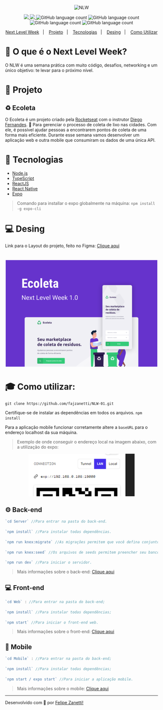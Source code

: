 <p align="center">
    <img src="https://lander.rocketseat.dev/uploads/nextlevelweek_18baaf82af.svg" alt="NLW" />
</p>
<p align="center">
    <a href="https://github.com/fajzanetti">
        <img src="https://img.shields.io/badge/GitHub-fajzanetti-7159C1?logo=GitHub"/>
    </a>
    <a href="https://www.linkedin.com/in/felipezanetti/">
        <img src="https://img.shields.io/badge/Linkedin-felipezanetti-7159C1?logo=linkedin"/>
    </a>
    <img alt="GitHub language count" src="https://img.shields.io/github/languages/count/fajzanetti/nlw?color=7159C1" />
    <img alt="GitHub language count" src="https://img.shields.io/github/languages/top/fajzanetti/nlw?color=7159C1" />
    <img alt="GitHub language count" src="https://img.shields.io/github/last-commit/fajzanetti/nlw?color=7159C1" />
    <img alt="GitHub language count" src="https://img.shields.io/github/repo-size/fajzanetti/nlw?color=7159C1" />
</p>
<p align="center">
  <a href="#-O-que-é-o-Next-Level-Week?">Next Level Week</a>&nbsp;&nbsp;&nbsp;|&nbsp;&nbsp;&nbsp;
  <a href="#-Projeto">Projeto</a>&nbsp;&nbsp;&nbsp;|&nbsp;&nbsp;&nbsp;
  <a href="#-Tecnologias">Tecnologias</a>&nbsp;&nbsp;&nbsp;|&nbsp;&nbsp;&nbsp;
  <a href="#-Desing">Desing</a>&nbsp;&nbsp;&nbsp;|&nbsp;&nbsp;&nbsp;
  <a href="#-Como-utilizar:">Como Utilizar</a>
</p>

# 🤩 O que é o Next Level Week?

O NLW é uma semana prática com muito código, desafios, networking e um único objetivo: te levar para o próximo nível.

# 🚧 Projeto 
## ♻️ Ecoleta

O Ecoleta é um projeto criado pela [Rocketseat](https://rocketseat.com.br/) com o instrutor [Diego Fernandes](https://github.com/diego3g). :rocket: 
Para gerenciar o processo de coleta de lixo nas cidades. Com ele, é possível ajudar pessoas a encontrarem pontos de coleta de uma forma mais eficiente. Durante esse semana vamos desenvolver um aplicação web e outra mobile que consumiram os dados de uma única API.

# 💾 Tecnologias

- [Node.js](https://nodejs.org/)
- [TypeScript](https://www.typescriptlang.org/)
- [ReactJS](https://reactjs.org)
- [React Native](https://facebook.github.io/react-native/)
- [Expo](https://expo.io/)
> Comando para installar o expo globalmente na máquina: `npm install -g expo-cli`

# 💻 Desing

Link para o Layout do projeto, feito no Figma: [Clique aqui](https://www.figma.com/file/1SxgOMojOB2zYT0Mdk28lB/Ecoleta)

<h1 align="center">
    <img alt="Capa" title="Capa" src=".github/Capa.svg" width="500px" />
</h1>

# 🎓 Como utilizar:

```git
git clone https://github.com/fajzanetti/NLW-01.git
```
Certifique-se de instalar as dependências em todos os arquivos. `npm install`

Para a aplicação mobile funcionar corretamente altere a `baseURL` para o endereço localhost da sua máquina.
> Exemplo de onde conseguir o endereço local na imagem abaixo, com a utilização do expo: 
<div align="center">
    <img alt="Capa" title="Capa" src=".github/Localhost.PNG" width="350px" />
</div>

## ⚙️ Back-end

```js
`cd Server` //Para entrar na pasta do back-end.

`npm install` //Para instalar todas dependências.

`npm run knex:migrate` //As migrações permitem que você defina conjuntos de alterações de esquema, portanto é fácil atualizar um banco de dados.

`npm run knex:seed` //Os arquivos de seeds permitem preencher seu banco de dados com dados de teste ou propagação independentes dos arquivos de migração.

`npm run dev` //Para iniciar o servidor.
```
> Mais informações sobre o back-end: [Clique aqui](https://github.com/fajzanetti/NLW-01/tree/master/Server#anota%C3%A7%C3%B5es)

## 💻 Front-end

```js
`cd Web` : //Para entrar na pasta do back-end;

`npm install` //Para instalar todas dependências;

`npm start` //Para iniciar o front-end web.
```
> Mais informações sobre o front-end: [Clique aqui](https://github.com/fajzanetti/NLW-01/tree/master/Web#anota%C3%A7%C3%B5es)

## 📱 Mobile

```js
`cd Mobile` : //Para entrar na pasta do back-end;

`npm install` //Para instalar todas dependências;

`npm start / expo start` //Para iniciar a aplicação mobile.
```
> Mais informações sobre o mobile: [Clique aqui](https://github.com/fajzanetti/NLW-01/tree/master/mobile#comando-utilizado-no-projeto)

---

Desenvolvido com 💜 por [Felipe Zanetti!](https://www.linkedin.com/in/felipezanetti/)